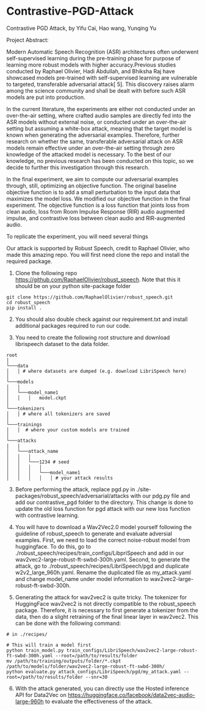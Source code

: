 # Contrastive-PGD-Attack
Contrastive PGD Attack, by Yifu Cai, Hao wang, Yunqing Yu

Project Abstract: 

Modern Automatic Speech Recognition (ASR) architectures often underwent self-supervised learning during the pre-training phase for purpose of learning more robust models with higher accuracy.Previous studies conducted by Raphael Olivier, Hadi Abdullah, and Bhiksha Raj have showcased models pre-trained with self-supervised learning are vulnerable to targeted, transferable adversarial attack[ 5]. This discovery raises alarm among the science community and shall be dealt with before such ASR models are put into production.

In the current literature, the experiments are either not conducted under an over-the-air setting, where crafted audio samples are directly fed into the ASR models without external noise, or conducted under an over-the-air setting but assuming a white-box attack, meaning that the target model is known when generating the adversarial examples. Therefore, further research on whether the same, transferable adversarial attack on ASR models remain effective under an over-the-air setting through zero knowledge of the attacked model is necessary. To the best of our knowledge, no previous research has been conducted on this topic, so we decide to further this investigation through this research.

In the final experiment, we aim to compute our adversarial examples through, still, optimizing an objective function. The original baseline objective function is to add a small perturbation to the input data that maximizes the model loss. We modified our objective function in the final experiment. The objective function is a loss function that joints loss from clean audio, loss from Room Impulse Response (RIR) audio augmented impulse, and contrastive loss between clean audio and RIR-augmented audio.

To replicate the experiment, you will need several things 

Our attack is supported by Robust Speech, credit to Raphael Olivier, who made this amazing repo. You will first need clone the repo and install the required package. 

1. Clone the following repo https://github.com/RaphaelOlivier/robust_speech. Note that this it should be on your python site-package folder
```
git clone https://github.com/RaphaelOlivier/robust_speech.git
cd robust_speech
pip install .
```

2. You should also double check against our requirement.txt and install additional packages required to run our code.

3. You need to create the following root structure and download librispeech dataset to the data folder.
```
root
│
└───data
│   │ # where datasets are dumped (e.g. download LibriSpeech here)
│
└───models
│   │
│   └───model_name1
│   │   │   model.ckpt
│   
└───tokenizers   
│   │ # where all tokenizers are saved
│   
└───trainings
│   │  # where your custom models are trained
│  
└───attacks
|   |
│   └───attack_name
│   │   │
│   │   └───1234 # seed
│   │   │   │
│   │   │   └───model_name1
│   │   │   │   │ # your attack results
```

3. Before performing the attack, replace pgd.py in ./site-packages/robust_speech/adversarial/attacks with our pdg.py file and add our contrastive_pgd folder to the directory. This change is done to update the old loss function for pgd attack with our new loss function with contrastive learning.

4. You will have to download a Wav2Vec2.0 model yourself following the guideline of robust_speech to generate and evaluate adversial examples. First, we need to load the correct noise-robust model from huggingface. To do this, go to ./robust_speech/recipes/train_configs/LibpriSpeech and add in our wav2vec2-large-robust-ft-swbd-300h.yaml. Second, to generate the attack, go to ./robust_speech/recipes/LibriSpeech/pgd and duplicate w2v2_large_960h.yaml. Rename the duplicated file as my_attack.yaml and change model_name under model information to wav2vec2-large-robust-ft-swbd-300h.

5. Generating the attack for wav2vec2 is quite tricky. The tokenizer for HuggingFace wav2vec2 is not directly compatible to the robust_speech package. Therefore, it is necessary to first generate a tokenizer from the data, then do a slight retraining of the final linear layer in wav2vec2. This can be done with the following command: 
```
# in ./recipes/

# This will train a model first
python train_model.py train_configs/LibriSpeech/wav2vec2-large-robust-ft-swbd-300h.yaml --root=/path/to/results/folder
mv /path/to/training/outputs/folder/*.ckpt /path/to/models/folder/wav2vec2-large-robust-ft-swbd-300h/
python evaluate.py attack_configs/LibriSpeech/pgd/my_attack.yaml --root=/path/to/results/folder --snr=30
```

6. With the attack generated, you can directly use the Hosted inference API for Data2Vec on https://huggingface.co/facebook/data2vec-audio-large-960h to evaluate the effectiveness of the attack.

